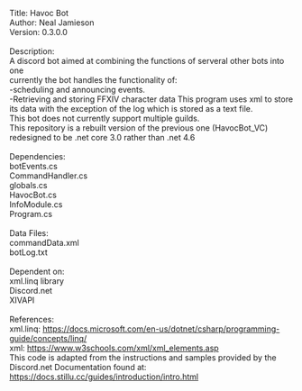 ﻿Title: Havoc Bot <br />
Author: Neal Jamieson<br />
Version: 0.3.0.0<br />
 <br />
Description:<br />
    A discord bot aimed at combining the functions of serveral other bots into one<br />
    currently the bot handles the functionality of: <br />
        -scheduling and announcing events.<br />
        -Retrieving and storing FFXIV character data
    This program uses xml to store its data with the exception of the log which is stored as a text file.<br />
    This bot does not currently support multiple guilds.<br />
    This repository is a rebuilt version of the previous one (HavocBot_VC) redesigned to be .net core 3.0 rather than .net 4.6
    <br />
	<br />
Dependencies:<br />
    botEvents.cs<br />
    CommandHandler.cs<br />
    globals.cs<br />
    HavocBot.cs<br />
    InfoModule.cs<br />
    Program.cs<br />
    <br />
Data Files:<br />
    commandData.xml<br />
    botLog.txt<br />
    <br />
Dependent on:<br />
    xml.linq library<br />
    Discord.net<br />
	XIVAPI<br />
    <br />
References:<br />
    xml.linq: https://docs.microsoft.com/en-us/dotnet/csharp/programming-guide/concepts/linq/<br />
    xml: https://www.w3schools.com/xml/xml_elements.asp<br />
    This code is adapted from the instructions and samples provided by the Discord.net Documentation found at:<br />
    https://docs.stillu.cc/guides/introduction/intro.html<br />
